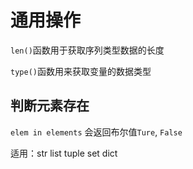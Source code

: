 # 通用操作

`len()`函数用于获取序列类型数据的长度

`type()`函数用来获取变量的数据类型

## 判断元素存在

`elem in elements` 会返回布尔值`Ture`, `False` 

适用：str list tuple set dict 
